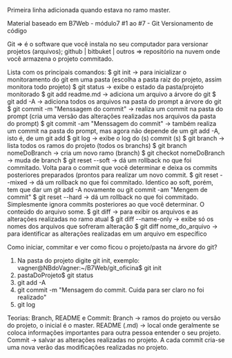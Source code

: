 
Primeira linha adicionada quando estava no ramo master.

Material baseado em B7Web - módulo7 #1 ao #7 - Git Versionamento de código

Git => é o software que você instala no seu computador para versionar projetos (arquivos);
github | bitbuket | outros => repositório na nuvem onde você armazena o projeto commitado.

Lista com os principais comandos:
$ git init -> para inicializar o monitoramento do git em uma pasta (escolha a pasta raiz do projeto, assim monitora todo projeto)
$ git status -> exibe o estado da pasta/projeto monitorado
$ git add readme.md -> adiciona um arquivo a árvore do git
$ git add -A -> adiciona todos os arquivos na pasta do prompt a árvore do git
$ git commit -m "Menssagem do commit" -> realiza um commit na pasta do prompt (cria uma versão das alterações realizadas nos arquivos da pasta do prompt)
$ git commit -am "Menssagem do commit" -> também realiza um commit na pasta do prompt, mas agora não depende de um git add -A, isto é, de um git add
$ git log -> exibe o log do (s) commit (s)
$ git branch -> lista todos os ramos do projeto (todos os branchs)
$ git branch nomeDoBranch -> cria um novo ramo (branch)
$ git checkot nomeDoBranch -> muda de branch
$ git reset --soft -> dá um rollback no que foi commitado. Volta para o commit que você determinar e deixa os commits posteriores preparados (prontos para realizar um novo commit.
$ git reset --mixed -> dá um rollback no que foi commitado. Identico ao soft, porém, tem que dar um git add -A novamente ou git commit -am "Mengem de commit"
$ git reset --hard -> dá um rollback no que foi commitado. Simplesmente ignora commits posteriores ao que você determinar. O conteúdo do arquivo some.
$ git diff -> para exibir os arquivos e as alterações realizadas no ramo atual
$ git diff --name-only -> exibe só os nomes dos arquivos que sofreram alteração
$ git diff nome_do_arquivo -> para identificar as alterações realizadas em um arquivo em específico

Como iniciar, commitar e ver como ficou o projeto/pasta na árvore do git?
1. Na pasta do projeto digite git init, exemplo: 
	vagner@NBdoVagner:~/B7Web/git_oficina$ git init
2. pastaDoProjeto$ git status
3. git add -A
4. git commit -m "Mensagem do commit. Cuida para ser claro no foi realizado"
5. git log

Teorias:
Branch, README e Commit:
	Branch -> ramos do projeto ou versão do projeto, o inicial é o master.
	README (.md) -> local onde geralmente se coloca informações importantes para outra pessoa entender o seu projeto.
	Commit -> salvar as alterações realizadas no projeto. A cada commit cria-se uma nova verão das modificações realizadas no projeto.
